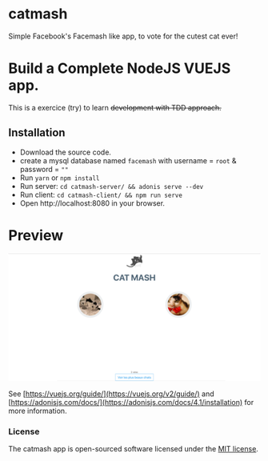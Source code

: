 # catmash
Simple Facebook's Facemash like app, to vote for the cutest cat ever!


Build a Complete NodeJS VUEJS app.
======================

This is a exercice (try) to learn ~~development with TDD approach.~~

## Installation

  - Download the source code.
  - create a mysql database named `facemash` with username = `root` & password = `""`
  - Run `yarn` or `npm install`
  - Run server: `cd catmash-server/ && adonis serve --dev`
  - Run client: `cd catmash-client/ && npm run serve`
  - Open http://localhost:8080 in your browser.

Preview
========
![Screenshot](/catmash-client/src/assets/screenshots/catmash-screenshot.png)

See [https://vuejs.org/guide/](https://vuejs.org/v2/guide/) and [https://adonisjs.com/docs/](https://adonisjs.com/docs/4.1/installation) for more information.

### License
The catmash app is open-sourced software licensed under the [MIT license](http://opensource.org/licenses/MIT).
